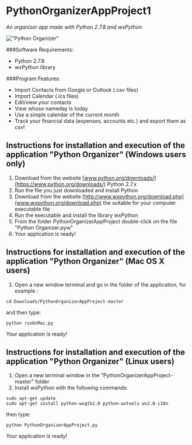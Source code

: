 # PythonOrganizerAppProject1

_An organizer app made with Python 2.7.8 and wxPython_

!["Python Organizer"](https://github.com/karadalex/PythonOrganizerAppProject1/blob/master/mediaFilesPackage/welcomeScreen1.jpg)

###Software Requirements:
  - Python 2.7.8
  - wxPython library

###Program Features:
  - Import Contacts from Google or Outlook (.csv files)
  - Import Calendar (.ics files)
  - Edit/view your contacts
  - View whose nameday is today
  - Use a simple calendar of the current month
  - Track your financial data (expenses, accounts etc.) and export them as csv!



Instructions for installation and execution of the application "Python Organizer" (Windows users only)
------------------------------------------------------------------------------------------------------

1. Download from the website [www.python.org/downloads/](https://www.python.org/downloads/) Python 2.7.x
2. Run the file you just downloaded and install Python
3. Download from the website [http://www.wxpython.org/download.php](www.wxpython.org/download.php) the suitable for your computer executable file
4. Run the executable and install the library wxPython
5. From the folder PythonOrganizerAppProject double-click on the file "Python Organizer.pyw"
6. Your application is ready!


Instructions for installation and execution of the application "Python Organizer" (Mac OS X users)
--------------------------------------------------------------------------------------------------

1. Open a new window terminal and go in the folder of the application, for example : 
```
cd Downloads/PythonOrganizerAppProject-master
```
  and then type:
```
python runOnMac.py
```
Your application is ready!


Instructions for installation and execution of the application "Python Organizer" (Linux users)
-----------------------------------------------------------------------------------------------

1. Open a new terminal window in the "PythonOrganizerAppProject-master" folder
2. Install wxPython with the following commands:
```
sudo apt-get update
sudo apt-get install python-wxgtk2.8 python-wxtools wx2.8-i18n
```
then type:
```
python PythonOrganizerAppProject.py
```
Your application is ready!

